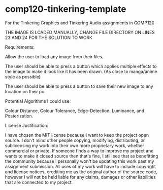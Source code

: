 # comp120-tinkering-template
For the Tinkering Graphics and Tinkering Audio assignments in COMP120


THE IMAGE IS LOADED MANUALLY, CHANGE FILE DIRECTORY ON LINES 23 AND 24 FOR THE SOLUTION TO WORK


Requirements:

Allow the user to load any image from their files.

The user should be able to press a button which applies multiple effects to the image to make it look like it has been drawn. (As close to manga/anime style as possible)

The user should be able to press a button to save their new image to any location on their pc.



Potential Algorithms I could use:

Colour Distance, Colour Tolerance, Edge-Detection, Luminance, and Posterization.



License Justification:

I have chosen the MIT license because I want to keep the project open source. I don't mind other people copying, modifying, distributing, or sublicensing my work into their own more proprietary work, whether commercial or private. If someone finds a way to improve my project and wants to make it closed source then that's fine, I still see that as benefitting the community because I personally won't be updating this work past my assignment submission. All uses of my work will have to include copyright and license notices, crediting me as the original author of the source code, however I will not be held liable for any claims, damages or other liabilities that are connected to my project.
